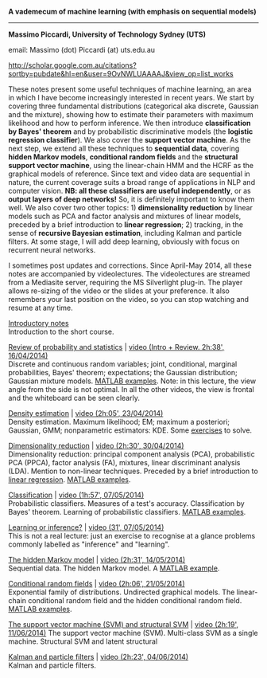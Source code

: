 **A vademecum of machine learning (with emphasis on sequential models)**

* * * * *

**Massimo Piccardi, University of Technology Sydney (UTS)**

email: Massimo (dot) Piccardi (at) uts.edu.au

http://scholar.google.com.au/citations?sortby=pubdate&hl=en&user=9OvNWLUAAAAJ&view_op=list_works

These notes present some useful techniques of machine learning, an area in which I have become increasingly interested in recent years. We start by covering three fundamental distributions (categorical aka discrete, Gaussian and the mixture), showing how to estimate their parameters with maximum likelihood and how to perform inference. We then introduce **classification by Bayes' theorem** and by probabilistic discriminative models (the **logistic regression classifier**). We also cover the **support vector machine**.
As the next step, we extend all these techniques to **sequential data**, covering **hidden Markov models**, **conditional random fields** and the **structural support vector machine**, using the linear-chain HMM and the HCRF as the graphical models of reference. Since text and video data are sequential in nature, the current coverage suits a broad range of applications in NLP and computer vision. **NB: all these classifiers are useful independently**, or as **output layers of deep networks!** So, it is definitely important to know them well. We also cover two other topics: 1) **dimensionality reduction** by linear models such as PCA and factor analysis and mixtures of linear models, preceded by a brief introduction to **linear regression**; 2) tracking, in the sense of **recursive Bayesian estimation**, including Kalman and particle filters. At some stage, I will add deep learning, obviously with focus on recurrent neural networks.

I sometimes post updates and corrections. Since April-May 2014, all these notes are accompanied by videolectures. The videolectures are streamed from a Mediasite server, requiring the MS Silverlight plug-in. The player allows re-sizing of the video or the slides at your preference. It also remembers your last position on the video, so you can stop watching and resume at any time.

[Introductory notes](SPR_00_Intro_v4.pdf)\
Introduction to the short course.

[Review of probability and statistics](SPR_01_ProbabilityReview_v4.pdf) |  [video (Intro + Review. 2h:38', 16/04/2014)](https://mediasite.feit.uts.edu.au/Mediasite/Play/50d703fd3e1d4777b2ebaf8cd05319701d)\
Discrete and continuous random variables; joint, conditional, marginal probabilities, Bayes' theorem; expectations; the Gaussian distribution; Gaussian mixture models. [MATLAB examples](SPR_01_MATLAB.zip). Note: in this lecture, the view angle from the side is not optimal. In all the other videos, the view is frontal  and the whiteboard can be seen clearly.

[Density estimation](SPR_03_DensityEstimation_v4.pdf) | [video (2h:05', 23/04/2014)](https://mediasite.feit.uts.edu.au/Mediasite/Play/5680d5ab5a364976bd64f379dd9a1dc11d)\
Density estimation. Maximum likelihood; EM; maximum a posteriori; Gaussian, GMM; nonparametric estimators: KDE. Some [exercises](Exercises.pdf) to solve.

[Dimensionality reduction](SPR_04_DimensionalityReduction_v3.pdf) | [video (2h:30', 30/04/2014)](https://mediasite.feit.uts.edu.au/Mediasite/Play/13468514e7ac4cc6af6d4cf7843377c61d)\
Dimensionality reduction: principal component analysis (PCA), probabilistic PCA (PPCA), factor analysis (FA), mixtures, linear discriminant analysis (LDA). Mention to non-linear techniques. Preceded by a brief introduction to [linear regression](SPR_04a_LinearRegression_v2.pdf). [MATLAB examples](SPR_04_MATLAB.zip).

[Classification](SPR_02_Classification_v4.pdf) | [video (1h:57', 07/05/2014)](https://mediasite.feit.uts.edu.au/Mediasite/Play/fee244746f4f48a59ad3ba69478cadb21d)\
Probabilistic classifiers. Measures of a test's accuracy. Classification by Bayes' theorem. Learning of probabilistic classifiers. [MATLAB examples](SPR_02_MATLAB.zip).

[Learning or inference?](SPR_03A_Inference_and_learning_v3.pdf) | [video (31', 07/05/2014)](https://mediasite.feit.uts.edu.au/Mediasite/Play/61070c512b984fb49b5a27babb4ea6251d)\
 This is not a real lecture: just an exercise to recognise at a glance problems commonly labelled as "inference" and "learning".
 
[The hidden Markov model](SPR_05_HiddenMarkovModel_v5.pdf) | [video (2h:31', 14/05/2014)](https://mediasite.feit.uts.edu.au/Mediasite/Play/58cb976b900343ef839b626df5e3459d1d)\
Sequential data. The hidden Markov model. A [MATLAB example](SPR_05_MATLAB.zip). 

[Conditional random fields](SPR_07_ConditionalRandomFields_v4.pdf) | [video (2h:06', 21/05/2014)](https://mediasite.feit.uts.edu.au/Mediasite/Play/5bbe235938fa42cc8654d4c5509c41a81d)\
Exponential family of distributions. Undirected graphical models. The linear-chain conditional random field and the hidden conditional random field. [MATLAB examples](SPR_07_MATLAB.zip).

[The support vector machine (SVM) and structural SVM](SPR_08_SVM_v3.pdf) | [video (2h:19', 11/06/2014)](https://mediasite.feit.uts.edu.au/Mediasite/Play/0ae0150e722e40abbcddaa7c34337d8a1d)
The support vector machine (SVM). Multi-class SVM as a single machine. Structural SVM and latent structural 

[Kalman and particle filters](SPR_06_KalmanAndParticleFilters_v5.pdf) | [video (2h:23', 04/06/2014)](https://mediasite.feit.uts.edu.au/Mediasite/Play/2e4d7ac8b6c5430e86c79d1aa692aabd1d)\
Kalman and particle filters.
